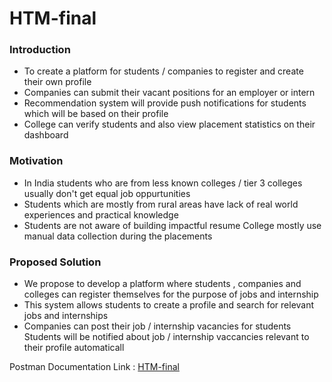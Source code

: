 # HTM-final

### Introduction

- To create a platform for students / companies
to register and create their own profile
- Companies can submit their vacant positions
for an employer or intern
- Recommendation system will provide push
notifications for students which will be based
on their profile
- College can verify students and also view
placement statistics on their dashboard

### Motivation

- In India students who are from less known colleges /
tier 3 colleges usually don't get equal job oppurtunities
- Students which are mostly from rural areas have lack of
real world experiences and practical knowledge
- Students are not aware of building impactful resume
College mostly use manual data collection during the
placements

### Proposed Solution

- We propose to develop a platform where students , companies and
colleges can register themselves for the purpose of jobs and
internship
- This system allows students to create a profile and search for
relevant jobs and internships
- Companies can post their job / internship vacancies for students
Students will be notified about job / internship vaccancies relevant
to their profile automaticall

Postman Documentation Link : [HTM-final](https://documenter.getpostman.com/view/18148599/2s83fADBaf)
